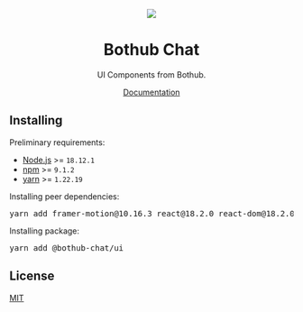 <p align="center">
  <img src="https://bothub.chat/icon-144x144.png" />
</p>
<h1 align="center">Bothub Chat</h1>
<p align="center">UI Components from Bothub.</p>
<p align="center">
  <a href="https://bothub-docs.vercel.app/">Documentation</a>
</p>

<h2>Installing</h2>
<p>Preliminary requirements:</p>
<ul>
    <li><a href="https://nodejs.org/">Node.js</a> >= <code>18.12.1</code></li>
    <li><a href="https://www.npmjs.com/">npm</a> >= <code>9.1.2</code></li>
    <li><a href="https://yarnpkg.com/">yarn</a> >= <code>1.22.19</code></li>
</ul>
<p>Installing peer dependencies:</p>
<pre>yarn add framer-motion@10.16.3 react@18.2.0 react-dom@18.2.0 styled-components@6.0.7 react-helmet@6.1.0 swiper@10.2.0 normalize.css@8.0.1 react-slider@2.0.6 react-markdown@8.0.5 highlight.js@11.9.0 react-highlight@0.15.0</pre>
<p>Installing package:</p>
<pre>yarn add @bothub-chat/ui</pre>


<h2>License</h2>
<p><a href="https://github.com/matbea-dev/bothub/blob/main/LICENSE">MIT</a></p>